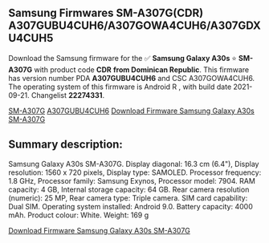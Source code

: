 <h2>Samsung Firmwares SM-A307G(CDR) A307GUBU4CUH6/A307GOWA4CUH6/A307GDXU4CUH5</h2>
Download the Samsung firmware for the ✅ <strong>Samsung Galaxy A30s </strong> ⭐ <strong>SM-A307G</strong> with product code <strong>CDR</strong> <strong> from Dominican Republic</strong>. This firmware has version number PDA <strong>A307GUBU4CUH6</strong> and CSC A307GOWA4CUH6. The operating system of this firmware is Android R , with build date 2021-09-21. Changelist <strong>22274331</strong>.


[SM-A307G](https://samfirm.shop/samsung/model/SM-A307G)
[A307GUBU4CUH6](https://samfirm.shop/samsung/pda/A307GUBU4CUH6)
[Download Firmware Samsung Galaxy A30s SM-A307G](https://samfirm.shop/samsung/firmware/457798)
<h2>Summary description:</h2>
<p>Samsung Galaxy A30s SM-A307G. Display diagonal: 16.3 cm (6.4"), Display resolution: 1560 x 720 pixels, Display type: SAMOLED. Processor frequency: 1.8 GHz, Processor family: Samsung Exynos, Processor model: 7904. RAM capacity: 4 GB, Internal storage capacity: 64 GB. Rear camera resolution (numeric): 25 MP, Rear camera type: Triple camera. SIM card capability: Dual SIM. Operating system installed: Android 9.0. Battery capacity: 4000 mAh. Product colour: White. Weight: 169 g</p>


[Download Firmware Samsung Galaxy A30s SM-A307G](https://samfirm.shop/samsung/firmware/457798)
